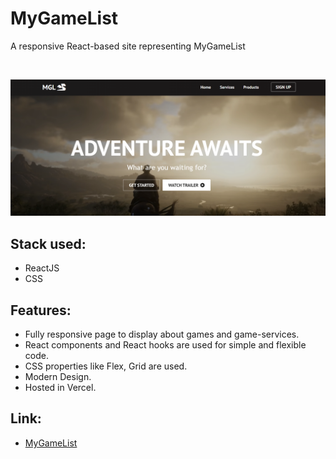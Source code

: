 # MyGameList
A responsive React-based site representing MyGameList

<br />

![mygamelist](./screenshots/mygamelist.png)

## Stack used:
- ReactJS
- CSS

## Features:
- Fully responsive page to display about games and game-services.
- React components and React hooks are used for simple and flexible code.
- CSS properties like Flex, Grid are used.
- Modern Design.
- Hosted in Vercel.

## Link:
- [MyGameList](https://mygamelist.vercel.app/)
